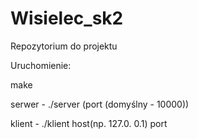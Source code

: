 # Wisielec_sk2
Repozytorium do projektu

Uruchomienie:

make

serwer - ./server (port (domyślny - 10000))

klient - ./klient host(np. 127.0. 0.1) port
